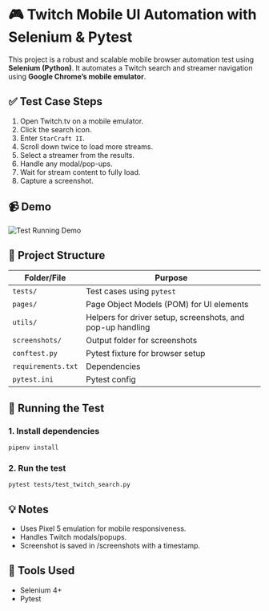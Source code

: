 # 🎮 Twitch Mobile UI Automation with Selenium & Pytest

This project is a robust and scalable mobile browser automation test using **Selenium (Python)**. It automates a Twitch search and streamer navigation using **Google Chrome’s mobile emulator**.

## ✅ Test Case Steps

1. Open Twitch.tv on a mobile emulator.
2. Click the search icon.
3. Enter `StarCraft II`.
4. Scroll down twice to load more streams.
5. Select a streamer from the results.
6. Handle any modal/pop-ups.
7. Wait for stream content to fully load.
8. Capture a screenshot.

## 📹 Demo

![Test Running Demo](demo/twitch_mobile_demo.gif)

## 🧱 Project Structure

| Folder/File       | Purpose |
|-------------------|---------|
| `tests/`          | Test cases using `pytest` |
| `pages/`          | Page Object Models (POM) for UI elements |
| `utils/`          | Helpers for driver setup, screenshots, and pop-up handling |
| `screenshots/`    | Output folder for screenshots |
| `conftest.py`     | Pytest fixture for browser setup |
| `requirements.txt`| Dependencies |
| `pytest.ini`      | Pytest config |

## 🚀 Running the Test

### 1. Install dependencies

```bash
pipenv install
```
### 2. Run the test
```
pytest tests/test_twitch_search.py
```

## 💡 Notes

- Uses Pixel 5 emulation for mobile responsiveness.
- Handles Twitch modals/popups.
- Screenshot is saved in /screenshots with a timestamp.

## 🧪 Tools Used

- Selenium 4+
- Pytest